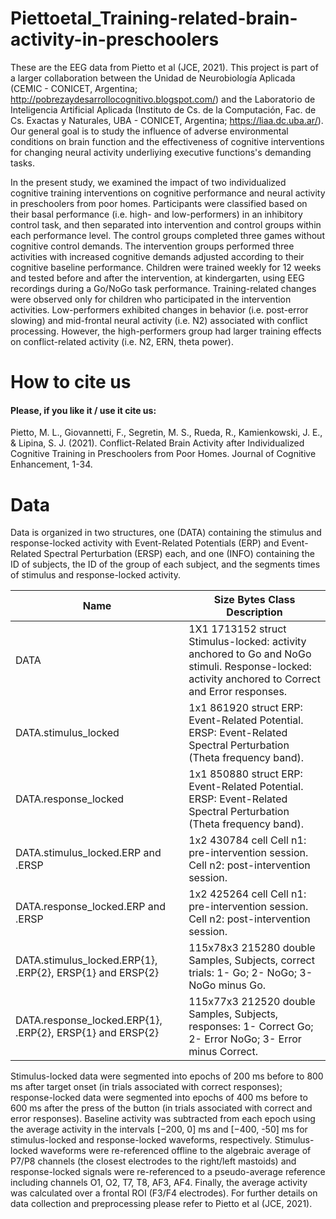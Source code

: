 # Piettoetal_Training-related-brain-activity-in-preschoolers
These are the EEG data from Pietto et al (JCE, 2021). This project is part of a larger collaboration between the Unidad de Neurobiología Aplicada (CEMIC - CONICET, Argentina; http://pobrezaydesarrollocognitivo.blogspot.com/) and the Laboratorio de Inteligencia Artificial Aplicada (Instituto de Cs. de la Computación, Fac. de Cs. Exactas y Naturales, UBA - CONICET, Argentina; https://liaa.dc.uba.ar/). Our general goal is to study the influence of adverse environmental conditions on brain function and the effectiveness of cognitive interventions for changing neural activity underliying executive functions's demanding tasks.

In the present study, we examined the impact of two individualized cognitive training interventions on cognitive performance and neural activity in preschoolers from poor homes. Participants were classified based on their basal performance (i.e. high- and low-performers) in an inhibitory control task, and then separated into intervention and control groups within each performance level. The control groups completed three games without cognitive control demands. The intervention groups performed three activities with increased cognitive demands adjusted according to their cognitive baseline performance. Children were trained weekly for 12 weeks and tested before and after the intervention, at kindergarten, using EEG recordings during a Go/NoGo task performance. Training-related changes were observed only for children who participated in the intervention activities. Low-performers exhibited changes in behavior (i.e. post-error slowing) and mid-frontal neural activity (i.e. N2) associated with conflict processing. However, the high-performers group had larger training effects on conflict-related activity (i.e. N2, ERN, theta power).

# How to cite us
#### Please, if you like it / use it cite us:
Pietto, M. L., Giovannetti, F., Segretin, M. S., Rueda, R., Kamienkowski, J. E., & Lipina, S. J. (2021). Conflict-Related Brain Activity after Individualized Cognitive Training in Preschoolers from Poor Homes. Journal of Cognitive Enhancement, 1-34.

# Data
Data is organized in two structures, one (DATA) containing the stimulus and response-locked activity with Event-Related Potentials (ERP) and Event-Related Spectral Perturbation (ERSP) each, and one (INFO) containing the ID of subjects, the ID of the group of each subject, and the segments times of stimulus and response-locked activity.

Name 	                                                    |Size 	    Bytes 	Class 	Description
----------------------------------------------------------|------------------------------------------------------------------------------------------------------------
DATA                                                      |1X1       1713152 struct  Stimulus-locked: activity anchored to Go and NoGo stimuli. Response-locked: activity anchored to Correct and Error responses.
DATA.stimulus_locked                                      |1x1       861920  struct  ERP: Event-Related Potential. ERSP: Event-Related Spectral Perturbation (Theta frequency band).
DATA.response_locked                                      |1x1       850880  struct  ERP: Event-Related Potential. ERSP: Event-Related Spectral Perturbation (Theta frequency band).
DATA.stimulus_locked.ERP and .ERSP                        |1x2       430784  cell    Cell n1: pre-intervention session. Cell n2: post-intervention session.
DATA.response_locked.ERP and .ERSP                        |1x2       425264  cell    Cell n1: pre-intervention session. Cell n2: post-intervention session.
DATA.stimulus_locked.ERP{1}, .ERP{2}, ERSP{1} and ERSP{2} |115x78x3  215280  double  Samples, Subjects, correct trials: 1- Go; 2- NoGo; 3- NoGo minus Go.
DATA.response_locked.ERP{1}, .ERP{2}, ERSP{1} and ERSP{2} |115x77x3  212520  double  Samples, Subjects, responses: 1- Correct Go; 2- Error NoGo; 3- Error minus Correct.

Stimulus-locked data were segmented into epochs of 200 ms before to 800 ms after target onset (in trials associated with correct responses); response-locked data were segmented into epochs of 400 ms before to 600 ms after the press of the button (in trials associated with correct and error responses). Baseline activity was subtracted from each epoch using the average activity in the intervals [−200, 0] ms and [−400, -50] ms for stimulus-locked and response-locked waveforms, respectively.  Stimulus-locked waveforms were re-referenced offline to the algebraic average of P7/P8 channels (the closest electrodes to the right/left mastoids) and response-locked signals were re-referenced to a pseudo-average reference including channels O1, O2, T7, T8, AF3, AF4. Finally, the average activity was calculated over a frontal ROI (F3/F4 electrodes). For further details on data collection and preprocessing please refer to Pietto et al (JCE, 2021).
